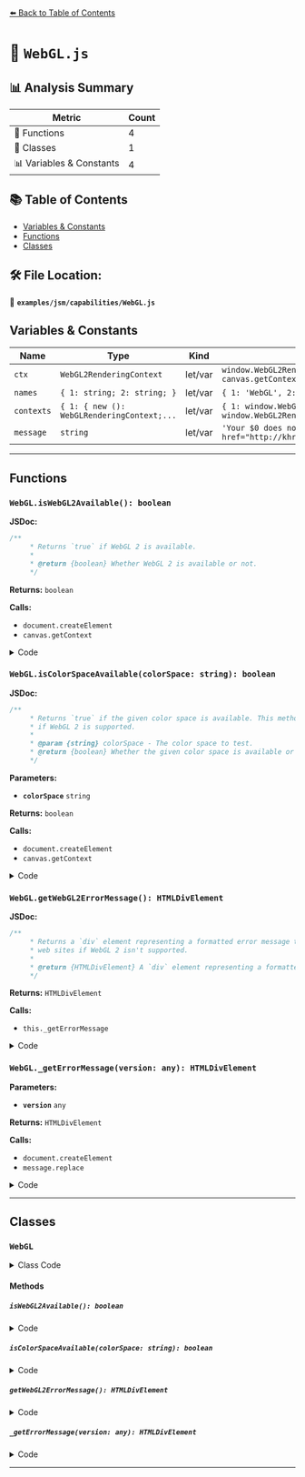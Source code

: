 [⬅️ Back to Table of Contents](../../../index.md)

# 📄 `WebGL.js`

## 📊 Analysis Summary

| Metric | Count |
|--------|-------|
| 🔧 Functions | 4 |
| 🧱 Classes | 1 |
| 📊 Variables & Constants | 4 |

## 📚 Table of Contents

- [Variables & Constants](#variables-constants)
- [Functions](#functions)
- [Classes](#classes)

## 🛠️ File Location:
📂 **`examples/jsm/capabilities/WebGL.js`**

## Variables & Constants

| Name | Type | Kind | Value | Exported |
|------|------|------|-------|----------|
| `ctx` | `WebGL2RenderingContext` | let/var | `window.WebGL2RenderingContext && canvas.getContext( 'webgl2' )` | ✗ |
| `names` | `{ 1: string; 2: string; }` | let/var | `{ 1: 'WebGL', 2: 'WebGL 2' }` | ✗ |
| `contexts` | `{ 1: { new (): WebGLRenderingContext;...` | let/var | `{ 1: window.WebGLRenderingContext, 2: window.WebGL2RenderingContext }` | ✗ |
| `message` | `string` | let/var | `'Your $0 does not seem to support <a href="http://khronos.org/webgl/wiki/Gett...` | ✗ |


---

## Functions

### `WebGL.isWebGL2Available(): boolean`

**JSDoc:**
```typescript
/**
	 * Returns `true` if WebGL 2 is available.
	 *
	 * @return {boolean} Whether WebGL 2 is available or not.
	 */
```

**Returns:** `boolean`

**Calls:**

- `document.createElement`
- `canvas.getContext`

<details><summary>Code</summary>

```typescript
static isWebGL2Available() {

		try {

			const canvas = document.createElement( 'canvas' );
			return !! ( window.WebGL2RenderingContext && canvas.getContext( 'webgl2' ) );

		} catch ( e ) {

			return false;

		}

	}
```
</details>

### `WebGL.isColorSpaceAvailable(colorSpace: string): boolean`

**JSDoc:**
```typescript
/**
	 * Returns `true` if the given color space is available. This method can only be used
	 * if WebGL 2 is supported.
	 *
	 * @param {string} colorSpace - The color space to test.
	 * @return {boolean} Whether the given color space is available or not.
	 */
```

**Parameters:**

- **`colorSpace`** `string`

**Returns:** `boolean`

**Calls:**

- `document.createElement`
- `canvas.getContext`

<details><summary>Code</summary>

```typescript
static isColorSpaceAvailable( colorSpace ) {

		try {

			const canvas = document.createElement( 'canvas' );
			const ctx = window.WebGL2RenderingContext && canvas.getContext( 'webgl2' );
			ctx.drawingBufferColorSpace = colorSpace;
			return ctx.drawingBufferColorSpace === colorSpace; // deepscan-disable-line SAME_OPERAND_VALUE

		} catch ( e ) {

			return false;

		}

	}
```
</details>

### `WebGL.getWebGL2ErrorMessage(): HTMLDivElement`

**JSDoc:**
```typescript
/**
	 * Returns a `div` element representing a formatted error message that can be appended in
	 * web sites if WebGL 2 isn't supported.
	 *
	 * @return {HTMLDivElement} A `div` element representing a formatted error message that WebGL 2 isn't supported.
	 */
```

**Returns:** `HTMLDivElement`

**Calls:**

- `this._getErrorMessage`

<details><summary>Code</summary>

```typescript
static getWebGL2ErrorMessage() {

		return this._getErrorMessage( 2 );

	}
```
</details>

### `WebGL._getErrorMessage(version: any): HTMLDivElement`

**Parameters:**

- **`version`** `any`

**Returns:** `HTMLDivElement`

**Calls:**

- `document.createElement`
- `message.replace`

<details><summary>Code</summary>

```typescript
static _getErrorMessage( version ) {

		const names = {
			1: 'WebGL',
			2: 'WebGL 2'
		};

		const contexts = {
			1: window.WebGLRenderingContext,
			2: window.WebGL2RenderingContext
		};

		let message = 'Your $0 does not seem to support <a href="http://khronos.org/webgl/wiki/Getting_a_WebGL_Implementation" style="color:#000">$1</a>';

		const element = document.createElement( 'div' );
		element.id = 'webglmessage';
		element.style.fontFamily = 'monospace';
		element.style.fontSize = '13px';
		element.style.fontWeight = 'normal';
		element.style.textAlign = 'center';
		element.style.background = '#fff';
		element.style.color = '#000';
		element.style.padding = '1.5em';
		element.style.width = '400px';
		element.style.margin = '5em auto 0';

		if ( contexts[ version ] ) {

			message = message.replace( '$0', 'graphics card' );

		} else {

			message = message.replace( '$0', 'browser' );

		}

		message = message.replace( '$1', names[ version ] );

		element.innerHTML = message;

		return element;

	}
```
</details>


---

## Classes

### `WebGL`

<details><summary>Class Code</summary>

```ts
class WebGL {

	/**
	 * Returns `true` if WebGL 2 is available.
	 *
	 * @return {boolean} Whether WebGL 2 is available or not.
	 */
	static isWebGL2Available() {

		try {

			const canvas = document.createElement( 'canvas' );
			return !! ( window.WebGL2RenderingContext && canvas.getContext( 'webgl2' ) );

		} catch ( e ) {

			return false;

		}

	}

	/**
	 * Returns `true` if the given color space is available. This method can only be used
	 * if WebGL 2 is supported.
	 *
	 * @param {string} colorSpace - The color space to test.
	 * @return {boolean} Whether the given color space is available or not.
	 */
	static isColorSpaceAvailable( colorSpace ) {

		try {

			const canvas = document.createElement( 'canvas' );
			const ctx = window.WebGL2RenderingContext && canvas.getContext( 'webgl2' );
			ctx.drawingBufferColorSpace = colorSpace;
			return ctx.drawingBufferColorSpace === colorSpace; // deepscan-disable-line SAME_OPERAND_VALUE

		} catch ( e ) {

			return false;

		}

	}

	/**
	 * Returns a `div` element representing a formatted error message that can be appended in
	 * web sites if WebGL 2 isn't supported.
	 *
	 * @return {HTMLDivElement} A `div` element representing a formatted error message that WebGL 2 isn't supported.
	 */
	static getWebGL2ErrorMessage() {

		return this._getErrorMessage( 2 );

	}

	// private

	static _getErrorMessage( version ) {

		const names = {
			1: 'WebGL',
			2: 'WebGL 2'
		};

		const contexts = {
			1: window.WebGLRenderingContext,
			2: window.WebGL2RenderingContext
		};

		let message = 'Your $0 does not seem to support <a href="http://khronos.org/webgl/wiki/Getting_a_WebGL_Implementation" style="color:#000">$1</a>';

		const element = document.createElement( 'div' );
		element.id = 'webglmessage';
		element.style.fontFamily = 'monospace';
		element.style.fontSize = '13px';
		element.style.fontWeight = 'normal';
		element.style.textAlign = 'center';
		element.style.background = '#fff';
		element.style.color = '#000';
		element.style.padding = '1.5em';
		element.style.width = '400px';
		element.style.margin = '5em auto 0';

		if ( contexts[ version ] ) {

			message = message.replace( '$0', 'graphics card' );

		} else {

			message = message.replace( '$0', 'browser' );

		}

		message = message.replace( '$1', names[ version ] );

		element.innerHTML = message;

		return element;

	}

}
```
</details>

#### Methods

##### `isWebGL2Available(): boolean`

<details><summary>Code</summary>

```ts
static isWebGL2Available() {

		try {

			const canvas = document.createElement( 'canvas' );
			return !! ( window.WebGL2RenderingContext && canvas.getContext( 'webgl2' ) );

		} catch ( e ) {

			return false;

		}

	}
```
</details>

##### `isColorSpaceAvailable(colorSpace: string): boolean`

<details><summary>Code</summary>

```ts
static isColorSpaceAvailable( colorSpace ) {

		try {

			const canvas = document.createElement( 'canvas' );
			const ctx = window.WebGL2RenderingContext && canvas.getContext( 'webgl2' );
			ctx.drawingBufferColorSpace = colorSpace;
			return ctx.drawingBufferColorSpace === colorSpace; // deepscan-disable-line SAME_OPERAND_VALUE

		} catch ( e ) {

			return false;

		}

	}
```
</details>

##### `getWebGL2ErrorMessage(): HTMLDivElement`

<details><summary>Code</summary>

```ts
static getWebGL2ErrorMessage() {

		return this._getErrorMessage( 2 );

	}
```
</details>

##### `_getErrorMessage(version: any): HTMLDivElement`

<details><summary>Code</summary>

```ts
static _getErrorMessage( version ) {

		const names = {
			1: 'WebGL',
			2: 'WebGL 2'
		};

		const contexts = {
			1: window.WebGLRenderingContext,
			2: window.WebGL2RenderingContext
		};

		let message = 'Your $0 does not seem to support <a href="http://khronos.org/webgl/wiki/Getting_a_WebGL_Implementation" style="color:#000">$1</a>';

		const element = document.createElement( 'div' );
		element.id = 'webglmessage';
		element.style.fontFamily = 'monospace';
		element.style.fontSize = '13px';
		element.style.fontWeight = 'normal';
		element.style.textAlign = 'center';
		element.style.background = '#fff';
		element.style.color = '#000';
		element.style.padding = '1.5em';
		element.style.width = '400px';
		element.style.margin = '5em auto 0';

		if ( contexts[ version ] ) {

			message = message.replace( '$0', 'graphics card' );

		} else {

			message = message.replace( '$0', 'browser' );

		}

		message = message.replace( '$1', names[ version ] );

		element.innerHTML = message;

		return element;

	}
```
</details>


---